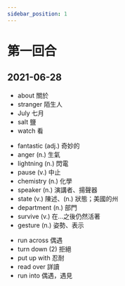 ```yaml
---
sidebar_position: 1
---
```


# 第一回合

## 2021-06-28
- about	關於
- stranger	陌生人
- July	七月
- salt	鹽
- watch	看
<!--  -->
- fantastic	(adj.) 奇妙的
- anger	(n.) 生氣
- lightning	(n.) 閃電
- pause	(v.) 中止
- chemistry	(n.) 化學
- speaker	(n.) 演講者、揚聲器
- state	(v.) 陳述、(n.) 狀態；美國的州
- department	(n.) 部門
- survive	(v.) 在...之後仍然活著
- gesture	(n.) 姿勢、表示
<!--  -->
- run across	偶遇
- turn down (2)	拒絕
- put up with	忍耐
- read over	詳讀
- run into	偶遇，遇見
